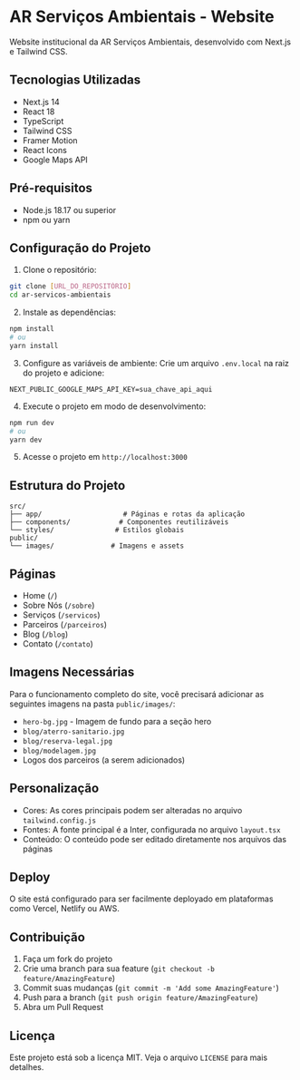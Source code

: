 # AR Serviços Ambientais - Website

Website institucional da AR Serviços Ambientais, desenvolvido com Next.js e Tailwind CSS.

## Tecnologias Utilizadas

- Next.js 14
- React 18
- TypeScript
- Tailwind CSS
- Framer Motion
- React Icons
- Google Maps API

## Pré-requisitos

- Node.js 18.17 ou superior
- npm ou yarn

## Configuração do Projeto

1. Clone o repositório:
```bash
git clone [URL_DO_REPOSITÓRIO]
cd ar-servicos-ambientais
```

2. Instale as dependências:
```bash
npm install
# ou
yarn install
```

3. Configure as variáveis de ambiente:
Crie um arquivo `.env.local` na raiz do projeto e adicione:
```
NEXT_PUBLIC_GOOGLE_MAPS_API_KEY=sua_chave_api_aqui
```

4. Execute o projeto em modo de desenvolvimento:
```bash
npm run dev
# ou
yarn dev
```

5. Acesse o projeto em `http://localhost:3000`

## Estrutura do Projeto

```
src/
├── app/                    # Páginas e rotas da aplicação
├── components/            # Componentes reutilizáveis
└── styles/               # Estilos globais
public/
└── images/              # Imagens e assets
```

## Páginas

- Home (`/`)
- Sobre Nós (`/sobre`)
- Serviços (`/servicos`)
- Parceiros (`/parceiros`)
- Blog (`/blog`)
- Contato (`/contato`)

## Imagens Necessárias

Para o funcionamento completo do site, você precisará adicionar as seguintes imagens na pasta `public/images/`:

- `hero-bg.jpg` - Imagem de fundo para a seção hero
- `blog/aterro-sanitario.jpg`
- `blog/reserva-legal.jpg`
- `blog/modelagem.jpg`
- Logos dos parceiros (a serem adicionados)

## Personalização

- Cores: As cores principais podem ser alteradas no arquivo `tailwind.config.js`
- Fontes: A fonte principal é a Inter, configurada no arquivo `layout.tsx`
- Conteúdo: O conteúdo pode ser editado diretamente nos arquivos das páginas

## Deploy

O site está configurado para ser facilmente deployado em plataformas como Vercel, Netlify ou AWS.

## Contribuição

1. Faça um fork do projeto
2. Crie uma branch para sua feature (`git checkout -b feature/AmazingFeature`)
3. Commit suas mudanças (`git commit -m 'Add some AmazingFeature'`)
4. Push para a branch (`git push origin feature/AmazingFeature`)
5. Abra um Pull Request

## Licença

Este projeto está sob a licença MIT. Veja o arquivo `LICENSE` para mais detalhes. 